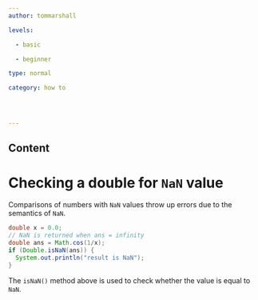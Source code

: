 ```yaml
---
author: tommarshall

levels:

  - basic

  - beginner

type: normal

category: how to




---
```

## Content
# Checking a double for `NaN` value

Comparisons of numbers with `NaN` values throw up errors due to the semantics of `NaN`.

```java
double x = 0.0;  
// NaN is returned when ans = infinity
double ans = Math.cos(1/x); 
if (Double.isNaN(ans)) {
  System.out.println("result is NaN");
}
```

The `isNaN()` method above is used to check whether the value is equal to `NaN`.

